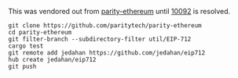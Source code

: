 This was vendored out from [parity-ethereum][] until [10092][] is resolved.

    git clone https://github.com/paritytech/parity-ethereum
    cd parity-ethereum
    git filter-branch --subdirectory-filter util/EIP-712
    cargo test
    git remote add jedahan https://github.com/jedahan/eip712
    hub create jedahan/eip712
    git push

[parity-ethereum]: https://github.com/paritytech/parity-ethereum
[10092]: https://github.com/paritytech/parity-ethereum/issues/10092
